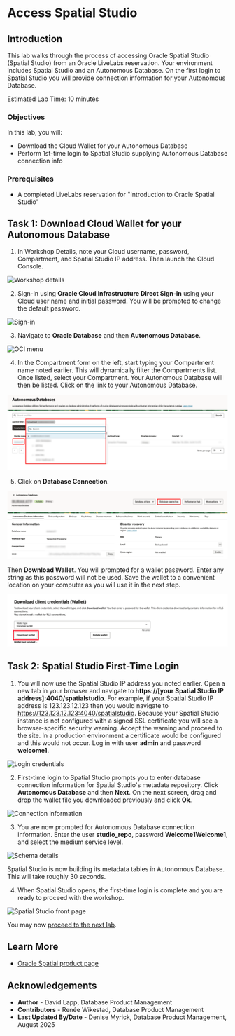 # Access Spatial Studio

## Introduction

This lab walks through the process of accessing Oracle Spatial Studio (Spatial Studio) from an Oracle LiveLabs reservation. Your environment includes Spatial Studio and an Autonomous Database. On the first login to Spatial Studio you will provide connection information for your Autonomous Database.

Estimated Lab Time: 10 minutes

### Objectives

In this lab, you will:

* Download the Cloud Wallet for your Autonomous Database
* Perform 1st-time login to Spatial Studio supplying Autonomous Database connection info

### Prerequisites

* A completed LiveLabs reservation for "Introduction to Oracle Spatial Studio"

<!-- *This is the "fold" - below items are collapsed by default* -->

## Task 1: Download Cloud Wallet for your Autonomous Database

1. In Workshop Details, note your Cloud username, password, Compartment, and Spatial Studio IP address. Then launch the Cloud Console.

 ![Workshop details](images/workshopdetails-v2.png "Workshop details")

2. Sign-in using **Oracle Cloud Infrastructure Direct Sign-in** using your Cloud user name and initial password. You will be prompted to change the default password.

 ![Sign-in](images/signin.png "Sign-in")

3. Navigate to **Oracle Database** and then **Autonomous Database**.

 ![OCI menu](images/cloudmenu-v2.png "OCI Menu")

4. In the Compartment form on the left, start typing your Compartment name noted earlier. This will dynamically filter the Compartments list. Once listed, select your Compartment. Your Autonomous Database will then be listed. Click on the link to your Autonomous Database.

 ![Compartment list](images/compartmentlist-v2.png "Compartment list")

5. Click on **Database Connection**. 

 ![Database Connection](images/databaseconnection-v2.png "Database connection")

 Then **Download Wallet**. You will prompted for a wallet password. Enter any string as this password will not be used. Save the wallet to a convenient location on your computer as you will use it in the next step.

 ![Database Connection](images/downloadwallet.png "Download Wallet")

## Task 2: Spatial Studio First-Time Login

1. You will now use the Spatial Studio IP address you noted earlier. Open a new tab in your browser and navigate to **https://[your Spatial Studio IP address]:4040/spatialstudio**. For example, if your Spatial Studio IP address is 123.123.12.123 then you would navigate to https://123.123.12.123:4040/spatialstudio. Because your Spatial Studio instance is not configured with a signed SSL certificate you will see a browser-specific security warning. Accept the warning and proceed to the site. In a production environment a certificate would be configured and this would not occur. Log in with user **admin** and password **welcome1**.

 ![Login credentials](images/login-credentials.png "Login credentials")

2. First-time login to Spatial Studio prompts you to enter database connection information for Spatial Studio's metadata repository. Click **Autonomous Database** and then **Next**. On the next screen, drag and drop the wallet file you downloaded previously and click **Ok**.

 ![Connection information](images/connection-information.png "Connection information")

3. You are now prompted for Autonomous Database connection information. Enter the user **studio_repo**, password **Welcome1Welcome1**, and select the medium service level.

 ![Schema details](images/schema-details.png "Schema details")

 Spatial Studio is now building its metadata tables in Autonomous Database. This will take roughly 30 seconds.

4. When Spatial Studio opens, the first-time login is complete and you are ready to proceed with the workshop.

 ![Spatial Studio front page](images/spatial-studio.png "Spatial Studio front page")

You may now [proceed to the next lab](#next).

## Learn More

* [Oracle Spatial product page](https://www.oracle.com/database/spatial-database/)

## Acknowledgements

* **Author** - David Lapp, Database Product Management
* **Contributors** - Renée Wikestad, Database Product Management
* **Last Updated By/Date** - Denise Myrick, Database Product Management, August 2025
